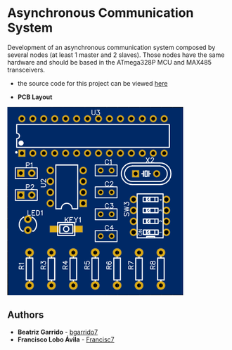# Asynchronous Communication System

Development of an asynchronous communication system composed by several nodes (at least 1 master and 2 slaves). Those nodes have the same hardware and should be based in the ATmega328P MCU and MAX485 transceivers. 


* the source code for this project can be viewed [here](https://github.com/bgarrido7/feup-sele/blob/master/Project%201/asynch9_T4B10/src/main.cpp) 

* **PCB Layout**

<img src=https://github.com/bgarrido7/feup-sele/blob/master/Async%20Project/asynch9_T4B10/images/pcb.png width="400">
  

## Authors

* **Beatriz Garrido** - [bgarrido7](https://github.com/bgarrido7)
* **Francisco Lobo Ávila** - [Francisc7](https://github.com/Francisc7)
